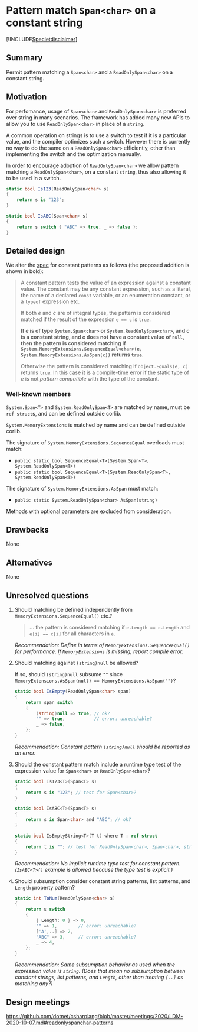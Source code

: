 # Pattern match `Span<char>` on a constant string

[!INCLUDE[Specletdisclaimer](../speclet-disclaimer.md)]

## Summary
[summary]: #summary

Permit pattern matching a `Span<char>` and a `ReadOnlySpan<char>` on a constant string.

## Motivation
[motivation]: #motivation

For perfomance, usage of `Span<char>` and `ReadOnlySpan<char>` is preferred over string in many scenarios. The framework has added many new APIs to allow you to use `ReadOnlySpan<char>` in place of a `string`.

A common operation on strings is to use a switch to test if it is a particular value, and the compiler optimizes such a switch. However there is currently no way to do the same on a `ReadOnlySpan<char>` efficiently, other than implementing the switch and the optimization manually.

In order to encourage adoption of `ReadOnlySpan<char>` we allow pattern matching a `ReadOnlySpan<char>`, on a constant `string`, thus also allowing it to be used in a switch.

```csharp
static bool Is123(ReadOnlySpan<char> s)
{
    return s is "123";
}

static bool IsABC(Span<char> s)
{
    return s switch { "ABC" => true, _ => false };
}
```

## Detailed design
[design]: #detailed-design

We alter the [spec](../csharp-7.0/pattern-matching.md#constant-pattern) for constant patterns as follows (the proposed addition is shown in bold):

> A constant pattern tests the value of an expression against a constant value. The constant may be any constant expression, such as a literal, the name of a declared `const` variable, or an enumeration constant, or a `typeof` expression etc.
>
> If both *e* and *c* are of integral types, the pattern is considered matched if the result of the expression `e == c` is `true`.
>
> **If *e* is of type `System.Span<char>` or `System.ReadOnlySpan<char>`, and *c* is a constant string, and *c* does not have a constant value of `null`, then the pattern is considered matching if `System.MemoryExtensions.SequenceEqual<char>(e, System.MemoryExtensions.AsSpan(c))` returns `true`.**
> 
> Otherwise the pattern is considered matching if `object.Equals(e, c)` returns `true`. In this case it is a compile-time error if the static type of *e* is not *pattern compatible* with the type of the constant.

### Well-known members
`System.Span<T>` and `System.ReadOnlySpan<T>` are matched by name, must be `ref struct`s, and can be defined outside corlib.

`System.MemoryExtensions` is matched by name and can be defined outside corlib.

The signature of `System.MemoryExtensions.SequenceEqual` overloads must match:
- `public static bool SequenceEqual<T>(System.Span<T>, System.ReadOnlySpan<T>)`
- `public static bool SequenceEqual<T>(System.ReadOnlySpan<T>, System.ReadOnlySpan<T>)`

The signature of `System.MemoryExtensions.AsSpan` must match:
- `public static System.ReadOnlySpan<char> AsSpan(string)`

Methods with optional parameters are excluded from consideration.

## Drawbacks
[drawbacks]: #drawbacks

None

## Alternatives
[alternatives]: #alternatives

None

## Unresolved questions
[unresolved]: #unresolved-questions

1. Should matching be defined independently from `MemoryExtensions.SequenceEqual()` etc.?

    > ... the pattern is considered matching if `e.Length == c.Length` and `e[i] == c[i]` for all characters in `e`.

    _Recommendation: Define in terms of `MemoryExtensions.SequenceEqual()` for performance. If `MemoryExtensions` is missing, report compile error._

2. Should matching against `(string)null` be allowed?

    If so, should `(string)null` subsume `""` since `MemoryExtensions.AsSpan(null) == MemoryExtensions.AsSpan("")`?
    ```csharp
    static bool IsEmpty(ReadOnlySpan<char> span)
    {
        return span switch
        {
            (string)null => true, // ok?
            "" => true,           // error: unreachable?
            _ => false,
        };
    }
    ```

    _Recommendation: Constant pattern `(string)null` should be reported as an error._

3. Should the constant pattern match include a runtime type test of the expression value for `Span<char>` or `ReadOnlySpan<char>`?
    ```csharp
    static bool Is123<T>(Span<T> s)
    {
        return s is "123"; // test for Span<char>?
    }

    static bool IsABC<T>(Span<T> s)
    {
        return s is Span<char> and "ABC"; // ok?
    }

    static bool IsEmptyString<T>(T t) where T : ref struct
    {
        return t is ""; // test for ReadOnlySpan<char>, Span<char>, string?
    }
    ```

    _Recommendation: No implicit runtime type test for constant pattern. (`IsABC<T>()` example is allowed because the type test is explicit.)_

4. Should subsumption consider constant string patterns, list patterns, and `Length` property pattern?
    ```csharp
    static int ToNum(ReadOnlySpan<char> s)
    {
        return s switch
        {
            { Length: 0 } => 0,
            "" => 1,        // error: unreachable?
            ['A',..] => 2,
            "ABC" => 3,     // error: unreachable?
            _ => 4,
        };
    }
    ```

    _Recommendation: Same subsumption behavior as used when the expression value is `string`. (Does that mean no subsumption between constant strings, list patterns, and `Length`, other than treating `[..]` as matching any?)_

## Design meetings

https://github.com/dotnet/csharplang/blob/master/meetings/2020/LDM-2020-10-07.md#readonlyspanchar-patterns
